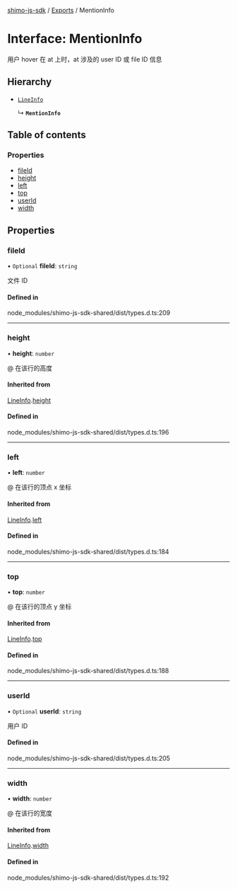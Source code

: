 [shimo-js-sdk](../README.md) / [Exports](../modules.md) / MentionInfo

# Interface: MentionInfo

用户 hover 在 at 上时，at 涉及的 user ID 或 file ID 信息

## Hierarchy

- [`LineInfo`](LineInfo.md)

  ↳ **`MentionInfo`**

## Table of contents

### Properties

- [fileId](MentionInfo.md#fileid)
- [height](MentionInfo.md#height)
- [left](MentionInfo.md#left)
- [top](MentionInfo.md#top)
- [userId](MentionInfo.md#userid)
- [width](MentionInfo.md#width)

## Properties

### fileId

• `Optional` **fileId**: `string`

文件 ID

#### Defined in

node_modules/shimo-js-sdk-shared/dist/types.d.ts:209

___

### height

• **height**: `number`

@ 在该行的高度

#### Inherited from

[LineInfo](LineInfo.md).[height](LineInfo.md#height)

#### Defined in

node_modules/shimo-js-sdk-shared/dist/types.d.ts:196

___

### left

• **left**: `number`

@ 在该行的顶点 x 坐标

#### Inherited from

[LineInfo](LineInfo.md).[left](LineInfo.md#left)

#### Defined in

node_modules/shimo-js-sdk-shared/dist/types.d.ts:184

___

### top

• **top**: `number`

@ 在该行的顶点 y 坐标

#### Inherited from

[LineInfo](LineInfo.md).[top](LineInfo.md#top)

#### Defined in

node_modules/shimo-js-sdk-shared/dist/types.d.ts:188

___

### userId

• `Optional` **userId**: `string`

用户 ID

#### Defined in

node_modules/shimo-js-sdk-shared/dist/types.d.ts:205

___

### width

• **width**: `number`

@ 在该行的宽度

#### Inherited from

[LineInfo](LineInfo.md).[width](LineInfo.md#width)

#### Defined in

node_modules/shimo-js-sdk-shared/dist/types.d.ts:192
